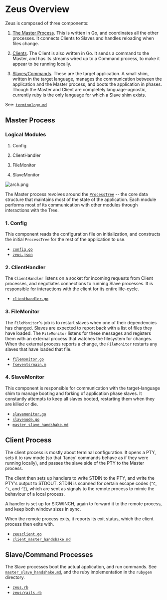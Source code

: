 # Zeus Overview

Zeus is composed of three components:

1. [The Master Process](../go/zeusmaster). This is written in Go, and coordinates all the other processes. It connects Clients to Slaves and handles reloading when files change.

2. [Clients](../go/zeusclient). The Client is also written in Go. It sends a command to the Master, and has its streams wired up to a Command process, to make it appear to be running locally.

3. [Slaves/Commands](../rubygem). These are the target application. A small shim, written in the target language, manages the communication between the application and the Master process, and boots the application in phases. Though the Master and Client are completely language-agnostic, currently ruby is the only language for which a Slave shim exists.

See: [`terminology.md`](terminology.md)

## Master Process

### Logical Modules

1. Config

2. ClientHandler

3. FileMonitor

4. SlaveMonitor

![arch.png](//raw.github.com/burke/zeus/master/docs/arch.png)

The Master process revolves around the [`ProcessTree`](../go/zeusmaster/processtree.go) -- the core data structure that maintains most of the state of the application. Each module performs most of its communication with other modules through interactions with the Tree.

### 1. Config

This component reads the configuration file on initialization, and constructs the initial `ProcessTree` for the rest of the application to use.

* [`config.go`](../go/zeusmaster/config.go)
* [`zeus.json`](../examples/zeus.json)

### 2. ClientHandler

The `ClientHandler` listens on a socket for incoming requests from Client processes, and negotiates connections to running Slave processes. It is responsible for interactions with the client for its entire life-cycle.

* [`clienthandler.go`](../go/zeusmaster/clienthandler.go)

### 3. FileMonitor

The `FileMonitor`'s job is to restart slaves when one of their dependencies has changed. Slaves are expected to report back with a list of files they have loaded. The `FileMonitor` listens for these messages and registers them with an external process that watches the filesystem for changes. When the external process reports a change, the `FileMonitor` restarts any slaves that have loaded that file.

* [`filemonitor.go`](../go/zeusmaster/filemonitor.go)
* [`fsevents/main.m`](../ext/fsevents/main.m)

### 4. SlaveMonitor

This component is responsible for communication with the target-language shim to manage booting and forking of application phase slaves. It constantly attempts to keep all slaves booted, restarting them when they are killed or die.

* [`slavemonitor.go`](../go/zeusmaster/slavemonitor.go)
* [`slavenode.go`](../go/zeusmaster/slavenode.go)
* [`master_slave_handshake.md`](master_slave_handshake.md)

## Client Process

The client process is mostly about terminal configuration. It opens a PTY, sets it to raw mode (so that 'fancy' commands behave as if they were running locally), and passes the slave side of the PTY to the Master process.

The client then sets up handlers to write STDIN to the PTY, and write the PTY's output to STDOUT. STDIN is scanned for certain escape codes (`^C`, `^\`, and `^Z`), which are sent as signals to the remote process to mimic the behaviour of a local process.

A handler is set up for SIGWINCH, again to forward it to the remote process, and keep both window sizes in sync.

When the remote process exits, it reports its exit status, which the client process then exits with.

* [`zeusclient.go`](../go/zeusclient/zeusclient.go)
* [`client_master_handshake.md`](client_master_handshake.md)

## Slave/Command Processes

The Slave processes boot the actual application, and run commands. See [`master_slave_handshake.md`](master_slave_handshake.md), and the ruby implementation in the `rubygem` directory.

* [`zeus.rb`](../rubygem/lib/zeus.rb)
* [`zeus/rails.rb`](../rubygem/lib/zeus/rails.rb)
